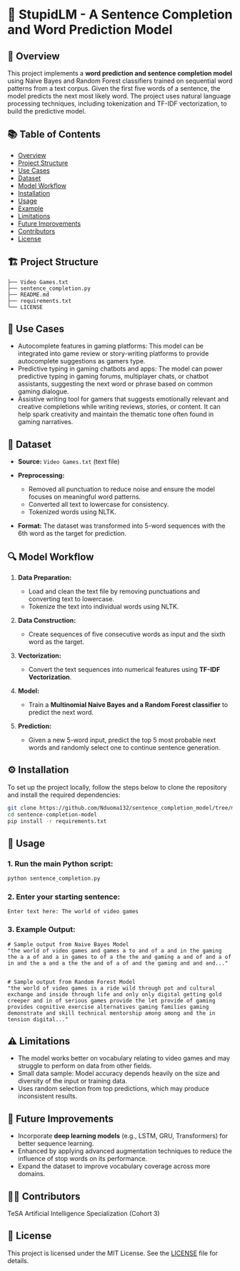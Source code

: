 # 📝 StupidLM - A Sentence Completion and Word Prediction Model

## 📖 Overview

This project implements a **word prediction and sentence completion model** using Naive Bayes and Random Forest classifiers trained on sequential word patterns from a text corpus. Given the first five words of a sentence, the model predicts the next most likely word. The project uses natural language processing techniques, including tokenization and TF-IDF vectorization, to build the predictive model.


## 📚 Table of Contents

* [Overview](#overview)
* [Project Structure](#project-structure)
* [Use Cases](#use-cases)
* [Dataset](#dataset)
* [Model Workflow](#model-workflow)
* [Installation](#installation)
* [Usage](#usage)
* [Example](#example)
* [Limitations](#limitations)
* [Future Improvements](#future-improvements)
* [Contributors](#contributors)
* [License](#license)


## 🏗️ Project Structure

```text
├── Video Games.txt            
├── sentence_completion.py        
├── README.md                     
├── requirements.txt             
└── LICENSE                       
```


## 🎯 Use Cases

* Autocomplete features in gaming platforms: This model can be integrated into game review or story-writing platforms to provide autocomplete suggestions as gamers type.
* Predictive typing in gaming chatbots and apps: The model can power predictive typing in gaming forums, multiplayer chats, or chatbot assistants, suggesting the next word or phrase based on common gaming dialogue.
* Assistive writing tool for gamers that suggests emotionally relevant and creative completions while writing reviews, stories, or content. It can help spark creativity and maintain the thematic tone often found in gaming narratives.


## 📂 Dataset

* **Source:** `Video Games.txt` (text file) 
* **Preprocessing:**

  * Removed all punctuation to reduce noise and ensure the model  focuses on meaningful word patterns.
  * Converted all text to lowercase for consistency.
  * Tokenized words using NLTK.
* **Format:** The dataset was transformed into 5-word sequences with the 6th word as the target for prediction.



## 🔍 Model Workflow

1. **Data Preparation:**
     * Load and clean the text file by removing punctuations and converting text to lowercase.
     * Tokenize the text into individual words using NLTK.

3. **Data Construction:**
     * Create sequences of five consecutive words as input and the sixth word as the target.

4. **Vectorization:**
     * Convert the text sequences into numerical features using **TF-IDF Vectorization**.

5. **Model:**
     * Train a **Multinomial Naive Bayes and a Random Forest classifier** to predict the next word.

6. **Prediction:**
     * Given a new 5-word input, predict the top 5 most probable next words and randomly select one to continue sentence generation.


## ⚙️ Installation
To set up the project locally, follow the steps below to clone the repository and install the required dependencies:
```bash
git clone https://github.com/Nduoma132/sentence_completion_model/tree/main
cd sentence-completion-model
pip install -r requirements.txt
```



## 🚀 Usage

### 1. Run the main Python script:

```bash
python sentence_completion.py
```

### 2. Enter your starting sentence:

```text
Enter text here: The world of video games
```

### 3. Example Output:
```
# Sample output from Naive Bayes Model
"the world of video games and games a to and of a and in the gaming the a a of and a in games to of a the the and gaming a and of and a of in and the a and a the the and of a of and the gaming and and and..."


# Sample output from Random Forest Model
"the world of video games is a ride wild through pot and cultural exchange and inside through life and only only digital getting gold creeper and in of serious games provide the let provide of gaming provides cognitive exercise alternatives gaming families gaming demonstrate and skill technical mentorship among among and the in tension digital..."
```


## ⚠️ Limitations

* The model works better on vocabulary relating to video games and may struggle to perform on data from other fields.
* Small data sample: Model accuracy depends heavily on the size and diversity of the input or training data.
* Uses random selection from top predictions, which may produce inconsistent results.


## 🔧 Future Improvements

* Incorporate **deep learning models** (e.g., LSTM, GRU, Transformers) for better sequence learning.
* Enhanced by applying advanced augmentation techniques to reduce the influence of stop words on its performance.
* Expand the dataset to improve vocabulary coverage across more domains.


## 👨‍💻 Contributors

TeSA Artificial Intelligence Specialization (Cohort 3)


## 📝 License

This project is licensed under the MIT License. See the [LICENSE](LICENSE) file for details.
